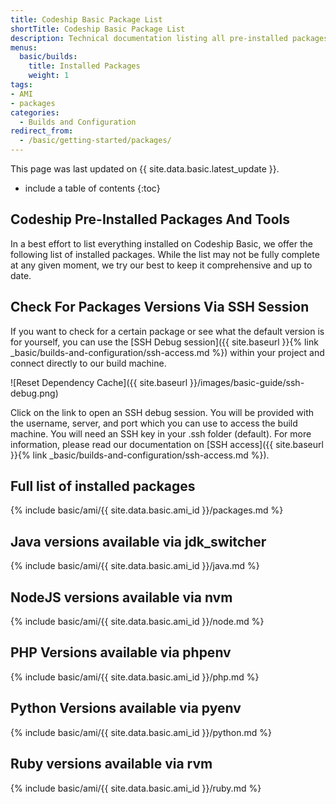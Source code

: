 ```yaml
---
title: Codeship Basic Package List
shortTitle: Codeship Basic Package List
description: Technical documentation listing all pre-installed packages and tools of the Codeship Basic build environment
menus:
  basic/builds:
    title: Installed Packages
    weight: 1
tags:
- AMI
- packages
categories:
  - Builds and Configuration
redirect_from:
  - /basic/getting-started/packages/
---
```


<div class="info-block">
This page was last updated on {{ site.data.basic.latest_update }}.
</div>

* include a table of contents
{:toc}

## Codeship Pre-Installed Packages And Tools

In a best effort to list everything installed on Codeship Basic, we offer the following list of installed packages. While the list may not be fully complete at any given moment, we try our best to keep it comprehensive and up to date.

## Check For Packages Versions Via SSH Session

If you want to check for a certain package or see what the default version is for yourself, you can use the [SSH Debug session]({{ site.baseurl }}{% link _basic/builds-and-configuration/ssh-access.md %}) within your project and connect directly to our build machine.

![Reset Dependency Cache]({{ site.baseurl }}/images/basic-guide/ssh-debug.png)

Click on the link to open an SSH debug session. You will be provided with the username, server, and port which you can use to access the build machine. You will need an SSH key in your .ssh folder (default). For more information, please read our documentation on [SSH access]({{ site.baseurl }}{% link _basic/builds-and-configuration/ssh-access.md %}).

## Full list of installed packages
{% include basic/ami/{{ site.data.basic.ami_id }}/packages.md %}

## Java versions available via jdk_switcher
{% include basic/ami/{{ site.data.basic.ami_id }}/java.md %}

## NodeJS versions available via nvm
{% include basic/ami/{{ site.data.basic.ami_id }}/node.md %}

## PHP Versions available via phpenv
{% include basic/ami/{{ site.data.basic.ami_id }}/php.md %}

## Python Versions available via pyenv
{% include basic/ami/{{ site.data.basic.ami_id }}/python.md %}

## Ruby versions available via rvm
{% include basic/ami/{{ site.data.basic.ami_id }}/ruby.md %}
